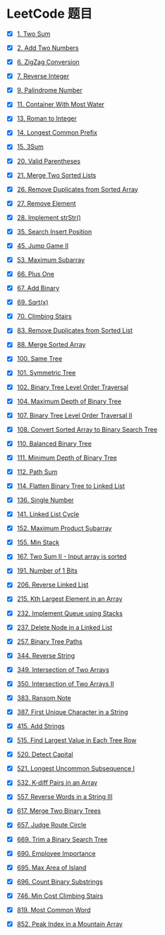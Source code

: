 # LeetCode 题目

- [x] [1. Two Sum](https://leetcode.com/problems/two-sum/description/)
- [x] [2. Add Two Numbers](https://leetcode.com/problems/add-two-numbers/description/)
- [x] [6. ZigZag Conversion](https://leetcode.com/problems/zigzag-conversion/description/)
- [x] [7. Reverse Integer](https://leetcode.com/problems/reverse-integer/description/)
- [x] [9. Palindrome Number](https://leetcode.com/problems/palindrome-number/description/)
- [x] [11. Container With Most Water](https://leetcode.com/problems/container-with-most-water/description/)
- [x] [13. Roman to Integer](https://leetcode.com/problems/roman-to-integer/description/)
- [x] [14. Longest Common Prefix](https://leetcode.com/problems/longest-common-prefix/description/)
- [x] [15. 3Sum](https://leetcode.com/problems/3sum/description/)
- [x] [20. Valid Parentheses](https://leetcode.com/problems/valid-parentheses/description/)
- [x] [21. Merge Two Sorted Lists](https://leetcode.com/problems/merge-two-sorted-lists/description/)
- [x] [26. Remove Duplicates from Sorted Array](https://leetcode.com/problems/remove-duplicates-from-sorted-array/description/)
- [x] [27. Remove Element](https://leetcode.com/problems/remove-element/description/)
- [x] [28. Implement strStr()](https://leetcode.com/problems/implement-strstr/description/)
- [x] [35. Search Insert Position](https://leetcode.com/problems/search-insert-position/description/)
- [x] [45. Jump Game II](https://leetcode.com/problems/jump-game-ii/description/)
- [x] [53. Maximum Subarray](https://leetcode.com/problems/maximum-subarray/description/)
- [x] [66. Plus One](https://leetcode.com/problems/plus-one/description/)
- [x] [67. Add Binary](https://leetcode.com/problems/add-binary/description/)
- [x] [69. Sqrt(x)](https://leetcode.com/problems/sqrtx/description/)
- [x] [70. Climbing Stairs](https://leetcode.com/problems/climbing-stairs/description/)
- [x] [83. Remove Duplicates from Sorted List](https://leetcode.com/problems/remove-duplicates-from-sorted-list/description/)
- [x] [88. Merge Sorted Array](https://leetcode.com/problems/merge-sorted-array/description/)
- [x] [100. Same Tree](https://leetcode.com/problems/same-tree/description/)
- [x] [101. Symmetric Tree](https://leetcode.com/problems/symmetric-tree/description/)
- [x] [102. Binary Tree Level Order Traversal](https://leetcode.com/problems/binary-tree-level-order-traversal/description/)
- [x] [104. Maximum Depth of Binary Tree](https://leetcode.com/problems/maximum-depth-of-binary-tree/description/)
- [x] [107. Binary Tree Level Order Traversal II](https://leetcode.com/problems/binary-tree-level-order-traversal-ii/description/)
- [x] [108. Convert Sorted Array to Binary Search Tree](https://leetcode.com/problems/convert-sorted-array-to-binary-search-tree/description/)
- [x] [110. Balanced Binary Tree](https://leetcode.com/problems/balanced-binary-tree/description/)
- [x] [111. Minimum Depth of Binary Tree](https://leetcode.com/problems/minimum-depth-of-binary-tree/description/)
- [x] [112. Path Sum](https://leetcode.com/problems/path-sum/description/)
- [x] [114. Flatten Binary Tree to Linked List](https://leetcode.com/problems/flatten-binary-tree-to-linked-list/description/)
- [x] [136. Single Number](https://leetcode.com/problems/single-number/description/)
- [x] [141. Linked List Cycle](https://leetcode.com/problems/linked-list-cycle/description/)
- [x] [152. Maximum Product Subarray](https://leetcode.com/problems/maximum-product-subarray/description/)
- [x] [155. Min Stack](https://leetcode.com/problems/min-stack/description/)
- [x] [167. Two Sum II - Input array is sorted](https://leetcode.com/problems/two-sum-ii-input-array-is-sorted/description/)
- [x] [191. Number of 1 Bits](https://leetcode.com/problems/number-of-1-bits/description/)
- [x] [206. Reverse Linked List](https://leetcode.com/problems/reverse-linked-list/description/)
- [x] [215. Kth Largest Element in an Array](https://leetcode.com/problems/kth-largest-element-in-an-array/description/)
- [x] [232. Implement Queue using Stacks](https://leetcode.com/problems/implement-queue-using-stacks/description/)
- [x] [237. Delete Node in a Linked List](https://leetcode.com/problems/delete-node-in-a-linked-list/description/)
- [x] [257. Binary Tree Paths](https://leetcode.com/problems/binary-tree-paths/description/)
- [x] [344. Reverse String](https://leetcode.com/problems/reverse-string/description/)
- [x] [349. Intersection of Two Arrays](https://leetcode.com/problems/intersection-of-two-arrays/description/)
- [x] [350. Intersection of Two Arrays II](https://leetcode.com/problems/intersection-of-two-arrays-ii/description/)
- [x] [383. Ransom Note](https://leetcode.com/problems/ransom-note/description/)
- [x] [387. First Unique Character in a String](https://leetcode.com/problems/first-unique-character-in-a-string/description/)
- [x] [415. Add Strings](https://leetcode.com/problems/add-strings/description/)
- [x] [515. Find Largest Value in Each Tree Row](https://leetcode.com/problems/find-largest-value-in-each-tree-row/description/)
- [x] [520. Detect Capital](https://leetcode.com/problems/detect-capital/description/)
- [x] [521. Longest Uncommon Subsequence I](https://leetcode.com/problems/longest-uncommon-subsequence-i/description/)
- [x] [532. K-diff Pairs in an Array](https://leetcode.com/problems/k-diff-pairs-in-an-array/description/)
- [x] [557. Reverse Words in a String III](https://leetcode.com/problems/reverse-words-in-a-string-iii/description/)
- [x] [617. Merge Two Binary Trees](https://leetcode.com/problems/merge-two-binary-trees/description/)
- [x] [657. Judge Route Circle](https://leetcode.com/problems/judge-route-circle/description/)
- [x] [669. Trim a Binary Search Tree](https://leetcode.com/problems/trim-a-binary-search-tree/description/)
- [x] [690. Employee Importance](https://leetcode.com/problems/employee-importance/description/)
- [x] [695. Max Area of Island](https://leetcode.com/problems/max-area-of-island/description/)
- [x] [696. Count Binary Substrings](https://leetcode.com/problems/count-binary-substrings/description/)
- [x] [746. Min Cost Climbing Stairs](https://leetcode.com/problems/min-cost-climbing-stairs/description/)
- [x] [819. Most Common Word](https://leetcode.com/problems/most-common-word/description/)
- [x] [852. Peak Index in a Mountain Array](https://leetcode.com/problems/peak-index-in-a-mountain-array/description/)


